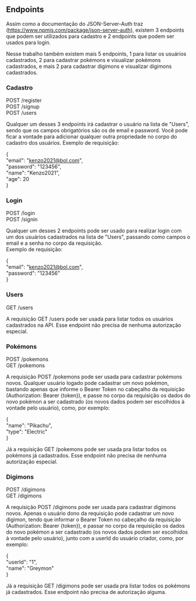 ## Endpoints

Assim como a documentação do JSON-Server-Auth traz (https://www.npmjs.com/package/json-server-auth), existem 3 endpoints que podem ser utilizados para cadastro e 2 endpoints que podem ser usados para login.

Nesse trabalho também existem mais 5 endpoints, 1 para listar os usuários cadastrados, 2 para cadastrar pokémons e visualizar pokémons cadastrados, e mais 2 para cadastrar digimons e visualizar digimons cadastrados.

### Cadastro

POST /register <br/>
POST /signup <br/>
POST /users

Qualquer um desses 3 endpoints irá cadastrar o usuário na lista de "Users", sendo que os campos obrigatórios são os de email e password.
Você pode ficar a vontade para adicionar qualquer outra propriedade no corpo do cadastro dos usuários.
Exemplo de requisição:

{ <br/>
"email": "kenzo2021@bol.com", <br/>
"password": "123456", <br/>
"name": "Kenzo2021", <br/>
"age": 20 <br/>
}

### Login

POST /login <br/>
POST /signin

Qualquer um desses 2 endpoints pode ser usado para realizar login com um dos usuários cadastrados na lista de "Users", passando como campos o email e a senha no corpo da requisição. <br/>
Exemplo de requisição:

{ <br/>
"email": "kenzo2021@bol.com", <br/>
"password": "123456" <br/>
}

### Users

GET /users

A requisição GET /users pode ser usada para listar todos os usuários cadastrados na API. Esse endpoint não precisa de nenhuma autorização especial.

### Pokémons

POST /pokemons <br/>
GET /pokemons

A requisição POST /pokemons pode ser usada para cadastrar pokémons novos. Qualquer usuário logado pode cadastrar um novo pokémon, bastando apenas que informe o Bearer Token no cabeçalho da requisição (Authorization: Bearer {token}), e passe no corpo da requisição os dados do novo pokémon a ser cadastrado (os novos dados podem ser escolhidos à vontade pelo usuário), como, por exemplo:

{ <br/>
"name": "Pikachu", <br/>
"type": "Electric" <br/>
}

Já a requisição GET /pokemons pode ser usada pra listar todos os pokémons já cadastrados. Esse endpoint não precisa de nenhuma autorização especial.

### Digimons

POST /digimons <br/>
GET /digimons

A requisição POST /digimons pode ser usada para cadastrar digimons novos. Apenas o usuário dono da requisição pode cadastrar um novo digimon, tendo que informar o Bearer Token no cabeçalho da requisição (Authorization: Bearer {token}), e passar no corpo da requisição os dados do novo pokémon a ser cadastrado (os novos dados podem ser escolhidos à vontade pelo usuário), junto com a userId do usuário criador, como, por exemplo:

{ <br/>
"userId": "1", <br/>
"name": "Greymon" <br/>
}

Já a requisição GET /digimons pode ser usada pra listar todos os pokémons já cadastrados. Esse endpoint não precisa de autorização alguma.
